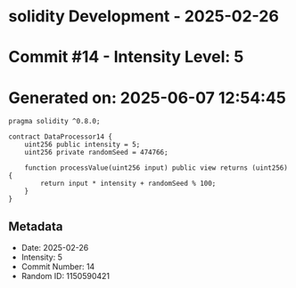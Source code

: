 ﻿# solidity Development - 2025-02-26
# Commit #14 - Intensity Level: 5
# Generated on: 2025-06-07 12:54:45
```solidity
pragma solidity ^0.8.0;

contract DataProcessor14 {
    uint256 public intensity = 5;
    uint256 private randomSeed = 474766;

    function processValue(uint256 input) public view returns (uint256) {
        return input * intensity + randomSeed % 100;
    }
}
```
## Metadata
- Date: 2025-02-26
- Intensity: 5
- Commit Number: 14
- Random ID: 1150590421
